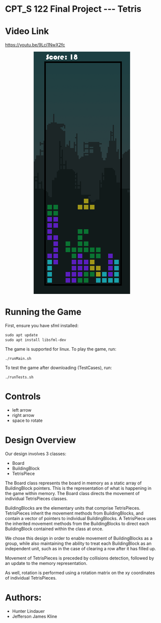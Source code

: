 # CPT_S 122 Final Project --- Tetris

# Video Link
https://youtu.be/9Lci1NwX2fc

<p align="center">
  <img src="Tetris.png" alt="tetris screenshot">
</p>

# Running the Game

First, ensure you have sfml installed:

    sudo apt update
    sudo apt install libsfml-dev

The game is supported for linux. To play the game, run:

    ./runMain.sh

To test the game after downloading (TestCases), run:

    ./runTests.sh

# Controls

 - left arrow
 - right arrow
 - space to rotate

# Design Overview

Our design involves 3 classes:

- Board
- BuildingBlock
- TetrisPiece

The Board class represents the board in memory as a static array of BuildingBlock pointers. This is the representation of what is happening in the game within memory. The Board class directs the movement of individual TetrisPieces classes.

BuildingBlocks are the elementary units that comprise TetrisPieces. TetrisPieces inherit the movement methods from BuildingBlocks, and contain a vector of pointers to individual BuildingBlocks. A TetrisPiece uses the inherited movement methods from the BuildingBlocks to direct each BuildingBlock contained within the class at once.

We chose this design in order to enable movement of BuildingBlocks as a group, while also maintaining the ability to treat each BuildingBlock as an independent unit, such as in the case of clearing a row after it has filled up.

Movement of TetrisPieces is preceded by collisions detection, followed by an update to the memory representation.

As well, rotation is performed using a rotation matrix on the xy coordinates of individual TetrisPieces.

# Authors:
- Hunter Lindauer
- Jefferson James Kline
